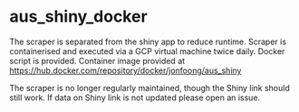 # aus_shiny_docker

The scraper is separated from the shiny app to reduce runtime. Scraper is containerised and executed via a GCP virtual machine twice daily. Docker script is provided. Container image provided at https://hub.docker.com/repository/docker/jonfoong/aus_shiny

The scraper is no longer regularly maintained, though the Shiny link should still work. If data on Shiny link is not updated please open an issue. 

